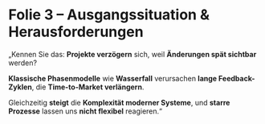 # Folie 3 – Ausgangssituation & Herausforderungen

„Kennen Sie das: **Projekte verzögern** sich, weil **Änderungen spät sichtbar** werden?

**Klassische Phasen­modelle** wie **Wasserfall** verursachen **lange Feedback-Zyklen**, die **Time-to-Market verlängern**.

Gleichzeitig **steigt** die **Komplexität moderner Systeme**, und **starre Prozesse** lassen uns **nicht flexibel** reagieren.“
